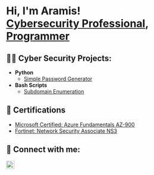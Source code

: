 <h1>Hi, I'm Aramis! <br/><a href="https://www.linkedin.com/in/aramis-valdes/">Cybersecurity Professional</a>, <a href="https://github.com/AramisValdes">Programmer</a></h1>

<h2>👨‍💻 Cyber Security Projects:</h2>

- <b>Python</b>
  - [Simple Password Generator](https://github.com/AramisValdes/PasswordGenerator)
- <b>Bash Scripts</b>
  - [Subdomain Enumeration](https://github.com/AramisValdes/Subdomain_lookup)


<h2>📄 Certifications</h2>

- [Microsoft Certified: Azure Fundamentals AZ-900](https://www.credly.com/badges/9bfdec45-e23b-431c-b6b8-9e9829f8f4ff?)
- [Fortinet: Network Security Associate NS3](https://www.linkedin.com/embed/feed/update/urn:li:ugcPost:6907088603403714560?)

<h2> 🤳 Connect with me:</h2>

[<img align="left" alt="AramisValdes | LinkedIn" width="22px" src="https://cdn.icon-icons.com/icons2/2037/PNG/512/in_linked_linkedin_media_social_icon_124259.png" />][linkedin]


[linkedin]: https://www.linkedin.com/in/aramis-valdes/

<!---
AramisValdes/AramisValdes is a ✨ special ✨ repository because its `README.md` (this file) appears on your GitHub profile.
You can click the Preview link to take a look at your changes.
--->
